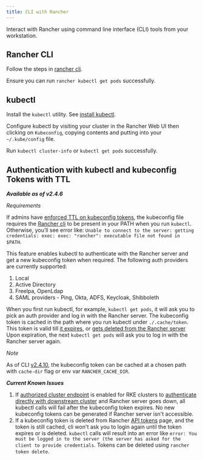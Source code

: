 ```yaml
---
title: CLI with Rancher
---
```


Interact with Rancher using command line interface (CLI) tools from your workstation.

## Rancher CLI

Follow the steps in [rancher cli](../../pages-for-subheaders/cli-with-rancher.md).

Ensure you can run `rancher kubectl get pods` successfully.


## kubectl
Install the `kubectl` utility. See [install kubectl](https://kubernetes.io/docs/tasks/tools/install-kubectl/).


Configure kubectl by visiting your cluster in the Rancher Web UI then clicking on `Kubeconfig`, copying contents and putting into your `~/.kube/config` file.

Run `kubectl cluster-info` or `kubectl get pods` successfully.

## Authentication with kubectl and kubeconfig Tokens with TTL

_**Available as of v2.4.6**_

_Requirements_

If admins have [enforced TTL on kubeconfig tokens](../../reference-guides/about-the-api/api-tokens.md#setting-ttl-on-kubeconfig-tokens), the kubeconfig file requires the [Rancher cli](cli.md) to be present in your PATH when you run `kubectl`. Otherwise, you’ll see error like:
`Unable to connect to the server: getting credentials: exec: exec: "rancher": executable file not found in $PATH`.

This feature enables kubectl to authenticate with the Rancher server and get a new kubeconfig token when required. The following auth providers are currently supported:

1. Local
2. Active Directory
3. FreeIpa, OpenLdap
4. SAML providers - Ping, Okta, ADFS, Keycloak, Shibboleth

When you first run kubectl, for example, `kubectl get pods`, it will ask you to pick an auth provider and log in with the Rancher server.
The kubeconfig token is cached in the path where you run kubectl under `./.cache/token`. This token is valid till [it expires](../../reference-guides/about-the-api/api-tokens.md#setting-ttl-on-kubeconfig-tokens), or [gets deleted from the Rancher server](../../reference-guides/about-the-api/api-tokens.md#deleting-tokens)
Upon expiration, the next `kubectl get pods` will ask you to log in with the Rancher server again.

_Note_

As of CLI [v2.4.10](https://github.com/rancher/cli/releases/tag/v2.4.10), the kubeconfig token can be cached at a chosen path with `cache-dir` flag or env var `RANCHER_CACHE_DIR`.

_**Current Known Issues**_

1. If [authorized cluster endpoint](../../reference-guides/rancher-manager-architecture/communicating-with-downstream-user-clusters.md#4-authorized-cluster-endpoint) is enabled for RKE clusters to [authenticate directly with downstream cluster](../../how-to-guides/advanced-user-guides/manage-clusters/access-clusters/use-kubectl-and-kubeconfig.md#authenticating-directly-with-a-downstream-cluster) and Rancher server goes down, all kubectl calls will fail after the kubeconfig token expires. No new kubeconfig tokens can be generated if Rancher server isn't accessible.
2. If a kubeconfig token is deleted from Rancher [API tokens](../../reference-guides/about-the-api/api-tokens.md#deleting-tokens) page, and the token is still cached, cli won't ask you to login again until the token expires or is deleted.
`kubectl` calls will result into an error like `error: You must be logged in to the server (the server has asked for the client to provide credentials`. Tokens can be deleted using `rancher token delete`.
